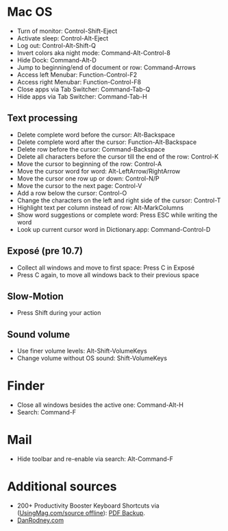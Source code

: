 # Mac OS

* Turn of monitor: Control-Shift-Eject
* Activate sleep: Control-Alt-Eject
* Log out: Control-Alt-Shift-Q
* Invert colors aka night mode: Command-Alt-Control-8
* Hide Dock: Command-Alt-D
* Jump to beginning/end of document or row: Command-Arrows
* Access left Menubar: Function-Control-F2
* Access right Menubar: Function-Control-F8
* Close apps via Tab Switcher: Command-Tab-Q
* Hide apps via Tab Switcher: Command-Tab-H

## Text processing

* Delete complete word before the cursor: Alt-Backspace
* Delete complete word after the cursor: Function-Alt-Backspace
* Delete row before the cursor: Command-Backspace
* Delete all characters before the cursor till the end of the row: Control-K
* Move the cursor to beginning of the row: Control-A
* Move the cursor word for word: Alt-LeftArrow/RightArrow
* Move the cursor one row up or down: Control-N/P
* Move the cursor to the next page: Control-V
* Add a row below the cursor: Control-O
* Change the characters on the left and right side of the cursor: Control-T
* Highlight text per column instead of row: Alt-MarkColumns
* Show word suggestions or complete word: Press ESC while writing the word
* Look up current cursor word in Dictionary.app: Command-Control-D

## Exposé (pre 10.7)

* Collect all windows and move to first space: Press C in Exposé
* Press C again, to move all windows back to their previous space

## Slow-Motion

* Press Shift during your action

## Sound volume

* Use finer volume levels: Alt-Shift-VolumeKeys
* Change volume without OS sound: Shift-VolumeKeys


# Finder

* Close all windows besides the active one: Command-Alt-H
* Search: Command-F


# Mail

* Hide toolbar and re-enable via search: Alt-Command-F


# Additional sources

* 200+ Productivity Booster Keyboard Shortcuts via ([UsingMag.com/source offline](http://www.usingmac.com/2007/11/21/mac-os-x-leopard-200-productivity-booster-hotkeys)): [PDF Backup](https://dl.dropboxusercontent.com/u/1089446/wiki/docs/200_Productivity_Booster_Keyboard_Shortcuts.pdf).
* [DanRodney.com](http://www.danrodney.com/mac/index.html)